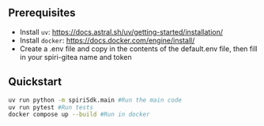 
## Prerequisites

- Install `uv`: https://docs.astral.sh/uv/getting-started/installation/
- Install `docker`: https://docs.docker.com/engine/install/
- Create a .env file and copy in the contents of the default.env file, then fill in your spiri-gitea name and token

## Quickstart

```bash
uv run python -m spiriSdk.main #Run the main code
uv run pytest #Run tests
docker compose up --build #Run in docker
```
